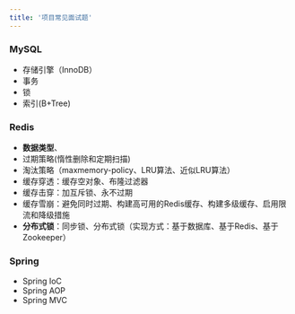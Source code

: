 ```yaml
---
title: '项目常见面试题'
---
```


### MySQL
- 存储引擎（InnoDB）
- 事务
- 锁
- 索引(B+Tree)

### Redis
- **数据类型**、
- 过期策略(惰性删除和定期扫描)
- 淘汰策略（maxmemory-policy、LRU算法、近似LRU算法）
- 缓存穿透：缓存空对象、布隆过滤器
- 缓存击穿：加互斥锁、永不过期
- 缓存雪崩：避免同时过期、构建高可用的Redis缓存、构建多级缓存、启用限流和降级措施
- **分布式锁**：同步锁、分布式锁（实现方式：基于数据库、基于Redis、基于Zookeeper）

### Spring
- Spring IoC
- Spring AOP
- Spring MVC

